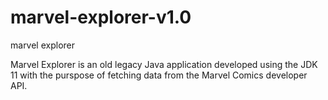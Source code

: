 # marvel-explorer-v1.0
marvel explorer

Marvel Explorer is an old legacy Java application developed using the JDK 11 with the purspose of fetching data from the Marvel Comics developer API.

